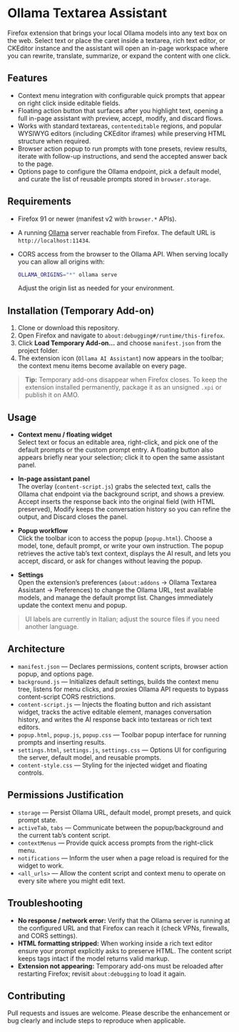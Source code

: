 # Ollama Textarea Assistant

Firefox extension that brings your local Ollama models into any text box on the web. Select text or place the caret inside a textarea, rich text editor, or CKEditor instance and the assistant will open an in-page workspace where you can rewrite, translate, summarize, or expand the content with one click.

## Features
- Context menu integration with configurable quick prompts that appear on right click inside editable fields.
- Floating action button that surfaces after you highlight text, opening a full in-page assistant with preview, accept, modify, and discard flows.
- Works with standard textareas, `contenteditable` regions, and popular WYSIWYG editors (including CKEditor iframes) while preserving HTML structure when required.
- Browser action popup to run prompts with tone presets, review results, iterate with follow-up instructions, and send the accepted answer back to the page.
- Options page to configure the Ollama endpoint, pick a default model, and curate the list of reusable prompts stored in `browser.storage`.

## Requirements
- Firefox 91 or newer (manifest v2 with `browser.*` APIs).
- A running [Ollama](https://github.com/ollama/ollama) server reachable from Firefox. The default URL is `http://localhost:11434`.
- CORS access from the browser to the Ollama API. When serving locally you can allow all origins with:

  ```bash
  OLLAMA_ORIGINS="*" ollama serve
  ```

  Adjust the origin list as needed for your environment.

## Installation (Temporary Add-on)
1. Clone or download this repository.
2. Open Firefox and navigate to `about:debugging#/runtime/this-firefox`.
3. Click **Load Temporary Add-on…** and choose `manifest.json` from the project folder.
4. The extension icon (`Ollama AI Assistant`) now appears in the toolbar; the context menu items become available on every page.

> **Tip:** Temporary add-ons disappear when Firefox closes. To keep the extension installed permanently, package it as an unsigned `.xpi` or publish it on AMO.

## Usage
- **Context menu / floating widget**  
  Select text or focus an editable area, right-click, and pick one of the default prompts or the custom prompt entry. A floating button also appears briefly near your selection; click it to open the same assistant panel.

- **In-page assistant panel**  
  The overlay (`content-script.js`) grabs the selected text, calls the Ollama chat endpoint via the background script, and shows a preview. Accept inserts the response back into the original field (with HTML preserved), Modify keeps the conversation history so you can refine the output, and Discard closes the panel.

- **Popup workflow**  
  Click the toolbar icon to access the popup (`popup.html`). Choose a model, tone, default prompt, or write your own instruction. The popup retrieves the active tab’s text context, displays the AI result, and lets you accept, discard, or ask for changes without leaving the popup.

- **Settings**  
  Open the extension’s preferences (`about:addons` → Ollama Textarea Assistant → Preferences) to change the Ollama URL, test available models, and manage the default prompt list. Changes immediately update the context menu and popup.

> UI labels are currently in Italian; adjust the source files if you need another language.

## Architecture
- `manifest.json` — Declares permissions, content scripts, browser action popup, and options page.
- `background.js` — Initializes default settings, builds the context menu tree, listens for menu clicks, and proxies Ollama API requests to bypass content-script CORS restrictions.
- `content-script.js` — Injects the floating button and rich assistant widget, tracks the active editable element, manages conversation history, and writes the AI response back into textareas or rich text editors.
- `popup.html`, `popup.js`, `popup.css` — Toolbar popup interface for running prompts and inserting results.
- `settings.html`, `settings.js`, `settings.css` — Options UI for configuring the server, default model, and reusable prompts.
- `content-style.css` — Styling for the injected widget and floating controls.

## Permissions Justification
- `storage` — Persist Ollama URL, default model, prompt presets, and quick prompt state.
- `activeTab`, `tabs` — Communicate between the popup/background and the current tab’s content script.
- `contextMenus` — Provide quick access prompts from the right-click menu.
- `notifications` — Inform the user when a page reload is required for the widget to work.
- `<all_urls>` — Allow the content script and context menu to operate on every site where you might edit text.

## Troubleshooting
- **No response / network error:** Verify that the Ollama server is running at the configured URL and that Firefox can reach it (check VPNs, firewalls, and CORS settings).
- **HTML formatting stripped:** When working inside a rich text editor ensure your prompt explicitly asks to preserve HTML. The content script keeps tags intact if the model returns valid markup.
- **Extension not appearing:** Temporary add-ons must be reloaded after restarting Firefox; revisit `about:debugging` to load it again.

## Contributing
Pull requests and issues are welcome. Please describe the enhancement or bug clearly and include steps to reproduce when applicable.
